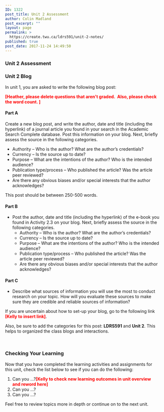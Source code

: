 ```yaml
---
ID: 1322
post_title: Unit 2 Assessment
author: Colin Madland
post_excerpt: ""
layout: page
permalink: >
  https://create.twu.ca/ldrs591/unit-2-notes/
published: true
post_date: 2017-11-24 14:49:50
---
```

<h3>Unit 2 Assessment</h3>
<h3>Unit 2 Blog</h3>
In unit 1, you are asked to write the following blog post:

<strong><span style="color: #ff0000;">[Heather, please delete questions that aren't graded.  Also, please check the word count. ]</span></strong>
<h4>Part A</h4>
Create a new blog post, and write the author, date and title (including the hyperlink) of a journal article you found in your search in the Academic Search Complete database. Post this information on your blog. Next, briefly assess the source in the following categories.
<ul>
 	<li>Authority – Who is the author? What are the author’s credentials?</li>
 	<li>Currency – Is the source up to date?</li>
 	<li>Purpose – What are the intentions of the author? Who is the intended audience?</li>
 	<li>Publication type/process – Who published the article? Was the article peer reviewed?</li>
 	<li>Are there any obvious biases and/or special interests that the author acknowledges?</li>
</ul>
This post should be between 250-500 words.
<h4>Part B</h4>
<ul>
 	<li>Post the author, date and title (including the hyperlink) of the e-book you found in Activity 2.3 on your blog. Next, briefly assess the source in the following categories.
<ul>
 	<li>Authority – Who is the author? What are the author’s credentials?</li>
 	<li>Currency – Is the source up to date?</li>
 	<li>Purpose – What are the intentions of the author? Who is the intended audience?</li>
 	<li>Publication type/process – Who published the article? Was the article peer reviewed?</li>
 	<li>Are there any obvious biases and/or special interests that the author acknowledges?</li>
</ul>
</li>
</ul>
<h4>Part C</h4>
<ul>
 	<li>Describe what sources of information you will use the most to conduct research on your topic. How will you evaluate these sources to make sure they are credible and reliable sources of information?</li>
</ul>
If you are uncertain about how to set-up your blog, go to the following link<span style="color: #ff0000;"><strong> [Kelly to insert link]</strong></span>.

Also, be sure to add the categories for this post: <strong>LDRS591</strong> and <strong>Unit 2</strong>. This helps to organized the class blogs and interactions.

&nbsp;
<h3>Checking Your Learning</h3>
Now that you have completed the learning activities and assignments for this unit, check the list below to see if you can do the following:
<ol>
 	<li>Can you ...?<strong><span style="color: #ff0000;">[Kelly to check new learning outcomes in unit overview and reword here]</span></strong></li>
 	<li>Can you ...?</li>
 	<li>Can you ...?</li>
</ol>
Feel free to review topics more in depth or continue on to the next unit.
